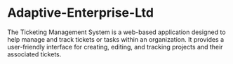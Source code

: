 # Adaptive-Enterprise-Ltd
The Ticketing Management System is a web-based application designed to help manage and track tickets or tasks within an organization. It provides a user-friendly interface for creating, editing, and tracking projects and their associated tickets.
# 
